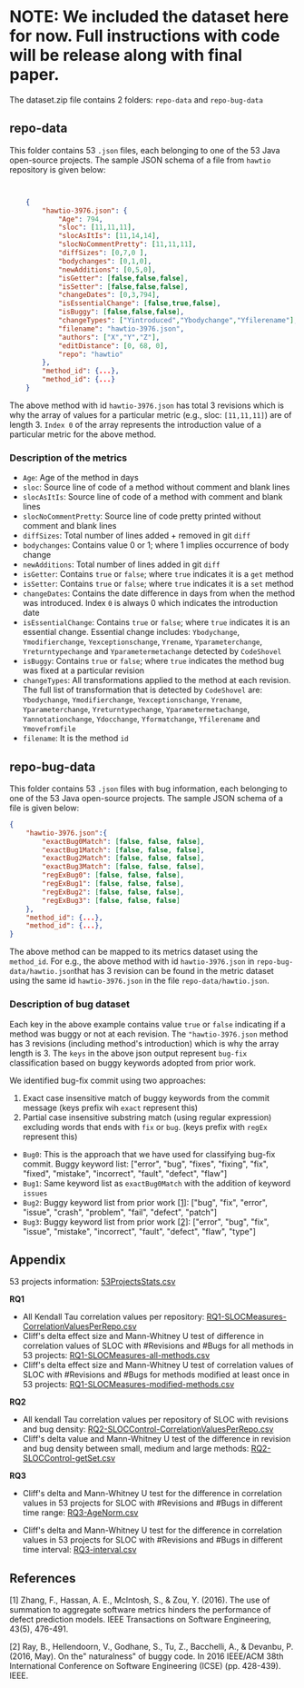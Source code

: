 # **NOTE: We included the dataset here for now. Full instructions with code will be release along with final paper.**

The dataset.zip file contains 2 folders: `repo-data` and `repo-bug-data`

## repo-data 
This folder contains 53 `.json` files, each belonging to one of the 53 Java open-source projects.
The sample JSON schema of a file from `hawtio` repository is given below:

```json


    {
        "hawtio-3976.json": {
            "Age": 794,
            "sloc": [11,11,11],
            "slocAsItIs": [11,14,14],
            "slocNoCommentPretty": [11,11,11],
            "diffSizes": [0,7,0 ],
            "bodychanges": [0,1,0], 
            "newAdditions": [0,5,0],
            "isGetter": [false,false,false],
            "isSetter": [false,false,false],
            "changeDates": [0,3,794],
            "isEssentialChange": [false,true,false],
            "isBuggy": [false,false,false],
            "changeTypes": ["Yintroduced","Ybodychange","Yfilerename"],
            "filename": "hawtio-3976.json",
            "authors": ["X","Y","Z"],
            "editDistance": [0, 68, 0],
            "repo": "hawtio"
        },
        "method_id": {...},
        "method_id": {...}
    }

```
The above method with id `hawtio-3976.json` has total 3 revisions which is why the array of values for a particular metric (e.g., sloc: `[11,11,11]`) are of length 3. `Index 0` of the array represents the introduction value of a particular metric for the above method.

### Description of the metrics
- `Age`: Age of the method in days
- `sloc`: Source line of code of a method without comment and blank lines
- `slocAsItIs`: Source line of code of a method with comment and blank lines
- `slocNoCommentPretty`: Source line of code pretty printed without comment and blank lines
- `diffSizes`: Total number of lines added + removed in git `diff`
- `bodychanges`: Contains value 0 or 1; where 1 implies occurrence  of body change
- `newAdditions`: Total number of lines added in git `diff`
- `isGetter`: Contains `true` or `false`; where `true` indicates it is a `get` method
- `isSetter`: Contains `true` or `false`; where `true` indicates it is a `set` method
- `changeDates`: Contains the date difference in days from when the method was introduced. Index `0` is always 0 which indicates the introduction date
- `isEssentialChange`: Contains `true` or `false`; where `true` indicates it is an essential change. Essential change includes: `Ybodychange`, `Ymodifierchange`, `Yexceptionschange`, `Yrename`, `Yparameterchange`, `Yreturntypechange` and `Yparametermetachange` detected by `CodeShovel`
- `isBuggy`: Contains `true` or `false`; where `true` indicates the method bug was fixed at a particular revision
- `changeTypes`: All transformations applied to the method at each revision. The full list of transformation that is detected by `CodeShovel` are: `Ybodychange`, `Ymodifierchange`, `Yexceptionschange`, `Yrename`, `Yparameterchange`, `Yreturntypechange`, `Yparametermetachange`, `Yannotationchange`, `Ydocchange`, `Yformatchange`, `Yfilerename` and `Ymovefromfile`
- `filename`: It is the method `id`

## repo-bug-data
This folder contains 53 `.json` files with bug information, each belonging to one of the 53 Java open-source projects.
The sample JSON schema of a file is given below:

```json
{
    "hawtio-3976.json":{
        "exactBug0Match": [false, false, false],
        "exactBug1Match": [false, false, false],
        "exactBug2Match": [false, false, false],
        "exactBug3Match": [false, false, false],
        "regExBug0": [false, false, false],
        "regExBug1": [false, false, false],
        "regExBug2": [false, false, false],
        "regExBug3": [false, false, false]
    },
    "method_id": {...},
    "method_id": {...},
}

```

The above method can be mapped to its metrics dataset using the `method_id`. For e.g., the above method with id `hawtio-3976.json` in `repo-bug-data/hawtio.json`that has 3 revision can be found in  the metric dataset using the same id `hawtio-3976.json` in the file `repo-data/hawtio.json`.

### Description of bug dataset
Each key in the above example contains value `true` or `false` indicating if a method was buggy or not at each revision. The `"hawtio-3976.json` method has 3 revisions (including method's introduction) which is why the array length is 3. The `keys` in the above json output represent `bug-fix` classification based on buggy keywords adopted from prior work.

We identified bug-fix commit using two approaches: 
1. Exact case insensitive match of buggy keywords from the commit message (keys prefix wih `exact` represent this)
2. Partial case insensitive substring match (using regular expression) excluding words that ends with `fix` or `bug`. (keys prefix with `regEx` represent this)

- `Bug0`: This is the approach that we have used for classifying bug-fix commit. Buggy keyword list: ["error", "bug", "fixes", "fixing", "fix", "fixed", "mistake", "incorrect", "fault", "defect", "flaw"]
- `Bug1`: Same keyword list as `exactBug0Match` with the addition of keyword `issues`
- `Bug2`: Buggy keyword list from prior work [[1]](#1): ["bug", "fix", "error", "issue", "crash", "problem", "fail", "defect", "patch"]
- `Bug3`: Buggy keyword list from prior work [[2]](#2): ["error", "bug", "fix", "issue", "mistake", "incorrect", "fault", "defect", "flaw", "type"]


## Appendix

53 projects information: [53ProjectsStats.csv](/Stats/53ProjectsStats.csv)

**RQ1**
- All Kendall Tau correlation values per repository: [RQ1-SLOCMeasures-CorrelationValuesPerRepo.csv](/Stats/RQ1/RQ1-SLOCMeasures-CorrelationValuesPerRepo.csv)
- Cliff's delta effect size and Mann-Whitney U test of difference in correlation values of SLOC with \#Revisions and \#Bugs for all methods in 53 projects: [RQ1-SLOCMeasures-all-methods.csv](/Stats/RQ1/RQ1-SLOCMeasures-all-methods.csv)
- Cliff's delta effect size and Mann-Whitney U test of correlation values of SLOC with \#Revisions and \#Bugs for methods modified at least once in 53 projects: [RQ1-SLOCMeasures-modified-methods.csv](/Stats/RQ1/RQ1-SLOCMeasures-modified-methods.csv)

**RQ2**
- All kendall Tau correlation values per repository of SLOC with revisions and bug density: [RQ2-SLOCControl-CorrelationValuesPerRepo.csv](Stats/RQ2/RQ2-SLOCControl-CorrelationValuesPerRepo.csv)
- Cliff's delta value and Mann-Whitney U test of the difference in revision and bug density between small, medium and large methods: [RQ2-SLOCControl-getSet.csv](/Stats/RQ2/RQ2-SLOCControl-getSet.csv)

**RQ3**
- Cliff's delta and Mann-Whitney U test for the difference in correlation values in 53 projects for SLOC with \#Revisions and \#Bugs in different time range: [RQ3-AgeNorm.csv](/Stats/RQ3/RQ3-AgeNorm.csv)

- Cliff's delta and Mann-Whitney U test for the difference in correlation values in 53 projects for SLOC with \#Revisions and \#Bugs in different time interval: [RQ3-interval.csv](/Stats/RQ3/RQ3-interval.csv)


## References
<a id="1">[1]</a> 
Zhang, F., Hassan, A. E., McIntosh, S., & Zou, Y. (2016). The use of summation to aggregate software metrics hinders the performance of defect prediction models. IEEE Transactions on Software Engineering, 43(5), 476-491.

<a id="2">[2]</a> 
Ray, B., Hellendoorn, V., Godhane, S., Tu, Z., Bacchelli, A., & Devanbu, P. (2016, May). On the" naturalness" of buggy code. In 2016 IEEE/ACM 38th International Conference on Software Engineering (ICSE) (pp. 428-439). IEEE.
